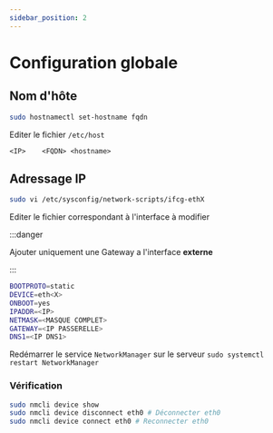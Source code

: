 ```yaml
---
sidebar_position: 2
---
```

# Configuration globale

## Nom d'hôte

```bash
sudo hostnamectl set-hostname fqdn
```

Editer le fichier `/etc/host`
```
<IP> 	<FQDN> <hostname>
```

## Adressage IP
```bash
sudo vi /etc/sysconfig/network-scripts/ifcg-ethX
```

Editer le fichier correspondant à l'interface à modifier

:::danger

Ajouter uniquement une Gateway a l'interface **externe**

:::

```bash
BOOTPROTO=static
DEVICE=eth<X>
ONBOOT=yes
IPADDR=<IP>
NETMASK=<MASQUE COMPLET>
GATEWAY=<IP PASSERELLE>
DNS1=<IP DNS1>
```

Redémarrer le service `NetworkManager` sur le serveur `sudo systemctl restart NetworkManager`

### Vérification
```bash
sudo nmcli device show
sudo nmcli device disconnect eth0 # Déconnecter eth0
sudo nmcli device connect eth0 # Reconnecter eth0
```
